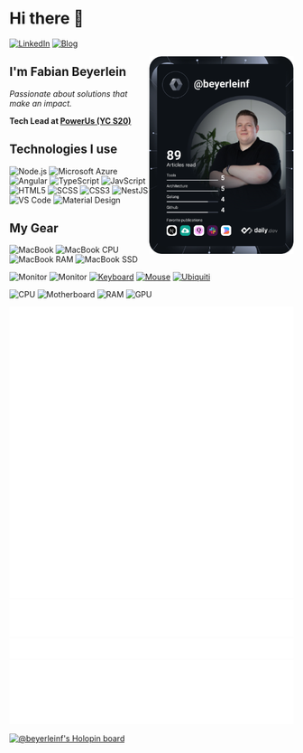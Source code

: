 # Hi there 👋

[![LinkedIn](https://img.shields.io/badge/-Fabian%20Beyerlein-0A66C2?style=flat-square&logo=linkedin&logoColor=white)](https://linkedin.com/in/beyerleinf) [![Blog](https://img.shields.io/badge/-Blog-2962FF?style=flat-square&logo=hashnode&logoColor=white)](https://blog.beyerleinf.de)

<div align="left">
  <a href="https://app.daily.dev/beyerleinf" target="_blank">
    <img
      width="256"
      align="right"
      src="https://raw.githubusercontent.com/beyerleinf/beyerleinf/main/devcard.svg"
    />
  </a>
</div>

## I'm Fabian Beyerlein

_Passionate about solutions that make an impact._

**Tech Lead at [PowerUs (YC S20)](https://powerus.de)**

## Technologies I use

![Node.js](https://img.shields.io/badge/-Node.js-339933?style=flat-square&logo=Node.js&logoColor=white) ![Microsoft Azure](https://img.shields.io/badge/Microsoft%20Azure-0078D4?style=flat-square&logo=microsoft-azure) ![Angular](https://img.shields.io/badge/-Angular-DD0031?style=flat-square&logo=angular) ![TypeScript](https://img.shields.io/badge/-TypeScript-3178C6?style=flat-square&logo=typescript&logoColor=white) ![JavScript](https://img.shields.io/badge/-JavScript-F7DF1E?style=flat-square&logo=javascript&logoColor=black) ![HTML5](https://img.shields.io/badge/-HTML5-E34F26?style=flat-square&logo=html5&logoColor=white) ![SCSS](https://img.shields.io/badge/-SCSS-CC6699?style=flat-square&logo=sass&logoColor=white) ![CSS3](https://img.shields.io/badge/-CSS3-1572B6?style=flat-square&logo=css3) ![NestJS](https://img.shields.io/badge/-NestJS-E0234E?style=flat-square&logo=nestjs) ![VS Code](https://img.shields.io/badge/-VS%20Code-007ACC?style=flat-square&logo=visual-studio-code&logoColor=white) ![Material Design](https://img.shields.io/badge/-Material%20Design-757575?style=flat-square&logo=material-design&logoColor=white)

## My Gear

![MacBook](https://img.shields.io/badge/-MacBook%20Pro%2016%20inch-000000?style=flat-square&logo=apple&logoColor=white) ![MacBook CPU](https://img.shields.io/badge/-Intel%20Core%20i7-0071C5?style=flat-square&logo=intel&logoColor=white) ![MacBook RAM](https://img.shields.io/badge/-32GB%20DDR4-000000?style=flat-square&logo=apple&logoColor=white) ![MacBook SSD](https://img.shields.io/badge/-512GB%20SSD-000000?style=flat-square&logo=apple&logoColor=white)

![Monitor](https://img.shields.io/badge/-Nitro%20VG270UPbmiipx-83B81A?style=flat-square&logo=acer&logoColor=white) ![Monitor](https://img.shields.io/badge/-Nitro%20VG270UPbmiipx-83B81A?style=flat-square&logo=acer&logoColor=white) [![Keyboard](https://img.shields.io/badge/-G915%20TKL-00B8FC?style=flat-square&logo=logitech&logoColor=white)](https://www.logitechg.com/en-us/products/gaming-keyboards/g915-tkl-wireless.html) [![Mouse](https://img.shields.io/badge/-MX%20Master%203-00B8FC?style=flat-square&logo=logitech&logoColor=white)](https://www.logitech.com/en-us/products/mice/mx-master-3.html) [![Ubiquiti](https://img.shields.io/badge/-Network%20Gear-0559C9?style=flat-square&logo=ubiquiti&logoColor=white)](https://ui.com)

![CPU](https://img.shields.io/badge/-Ryzen%207%202700X-ED1C24?style=flat-square&logo=amd&logoColor=white) ![Motherboard](https://img.shields.io/badge/-ROG%20Crosshair%20VI%20Hero-000000?style=flat-square&logo=asus&logoColor=white) ![RAM](https://img.shields.io/badge/-32GB%20Corsair%20Vengeance-000000?style=flat-square&logo=corsair&logoColor=white) ![GPU](https://img.shields.io/badge/-GTX%201080-76B900?style=flat-square&logo=nvidia&logoColor=white)

![Metrics](github-metrics.svg)
![Languages](languages.svg)
![Notable Contributions](notable.svg)
![Achievements](achievements.svg)

[![@beyerleinf's Holopin board](https://holopin.io/api/user/board?user=beyerleinf)](https://holopin.io/@beyerleinf)

